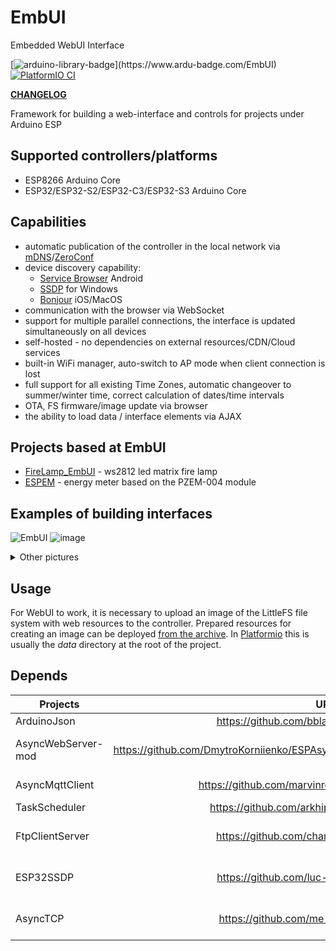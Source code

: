 # EmbUI
Embedded WebUI Interface

[![arduino-library-badge](https://www.ardu-badge.com/badge/EmbUI.svg?)](https://www.ardu-badge.com/EmbUI)
[![PlatformIO CI](https://github.com/DmytroKorniienko/EmbUI/actions/workflows/pio_build.yml/badge.svg)](https://github.com/DmytroKorniienko/EmbUI/actions/workflows/pio_build.yml)

__[CHANGELOG](/CHANGELOG.md)__

Framework for building a web-interface and controls for projects under Arduino ESP
## Supported controllers/platforms
 - ESP8266 Arduino Core
 - ESP32/ESP32-S2/ESP32-C3/ESP32-S3 Arduino Core

## Capabilities
 - automatic publication of the controller in the local network via [mDNS](https://en.wikipedia.org/wiki/Multicast_DNS)/[ZeroConf](https://en.wikipedia.org/wiki/Zero-configuration_networking)
 - device discovery capability:
    - [Service Browser](https://play.google.com/store/apps/details?id=com.druk.servicebrowser) Android
    - [SSDP](https://en.wikipedia.org/wiki/Simple_Service_Discovery_Protocol) for Windows
    - [Bonjour](https://en.wikipedia.org/wiki/Bonjour_(software)) iOS/MacOS
 - communication with the browser via WebSocket
 - support for multiple parallel connections, the interface is updated simultaneously on all devices
 - self-hosted - no dependencies on external resources/CDN/Cloud services
 - built-in WiFi manager, auto-switch to AP mode when client connection is lost
 - full support for all existing Time Zones, automatic changeover to summer/winter time, correct calculation of dates/time intervals
 - OTA, FS firmware/image update via browser
 - the ability to load data / interface elements via AJAX

## Projects based at EmbUI
 - [FireLamp_EmbUI](https://github.com/DmytroKorniienko/FireLamp_EmbUI/tree/dev) - ws2812 led matrix fire lamp
 - [ESPEM](https://github.com/vortigont/espem) - energy meter based on the PZEM-004 module


## Examples of building interfaces
![EmbUI](https://user-images.githubusercontent.com/26786760/140750180-65de2694-3ed8-41de-87eb-6f7e94ac12b2.png)
![image](https://user-images.githubusercontent.com/26786760/169590465-2947514b-a29f-446c-a8bb-16ab23abc912.png)

<details><summary>Other pictures</summary><img src="https://raw.githubusercontent.com/vortigont/espem/master/examples/espemembui.png" alt="espem ui" width="30%"/><img src="https://raw.githubusercontent.com/vortigont/espem/master/examples/espemembui_setup.png" alt="espem opts" width="30%"/></details>


## Usage
For WebUI to work, it is necessary to upload an image of the LittleFS file system with web resources to the controller.
Prepared resources for creating an image can be deployed [from the archive](https://github.com/DmytroKorniienko/EmbUI/raw/main/resources/data.zip).
In [Platformio](https://platformio.org/) this is usually the *data* directory at the root of the project.

## Depends

Projects           |                     URL                                                          | Remarks
------------------ | :-------------------------------------------------------------------------------:| --------------
ArduinoJson        |  https://github.com/bblanchon/ArduinoJson.git                                    |
AsyncWebServer-mod |  https://github.com/DmytroKorniienko/ESPAsyncWebServer/tree/ESPAsyncWebServerMod | manual install, fork
AsyncMqttClient    |  https://github.com/marvinroger/async-mqtt-client.git                            | manual install
TaskScheduler      |  https://github.com/arkhipenko/TaskScheduler.git                                 |
FtpClientServer    |  https://github.com/charno/FTPClientServer.git                                   | manual install, fork
ESP32SSDP          |  https://github.com/luc-github/ESP32SSDP.git                                     | manual install, esp32
AsyncTCP           |  https://github.com/me-no-dev/AsyncTCP.git                                       | manual install, esp32

